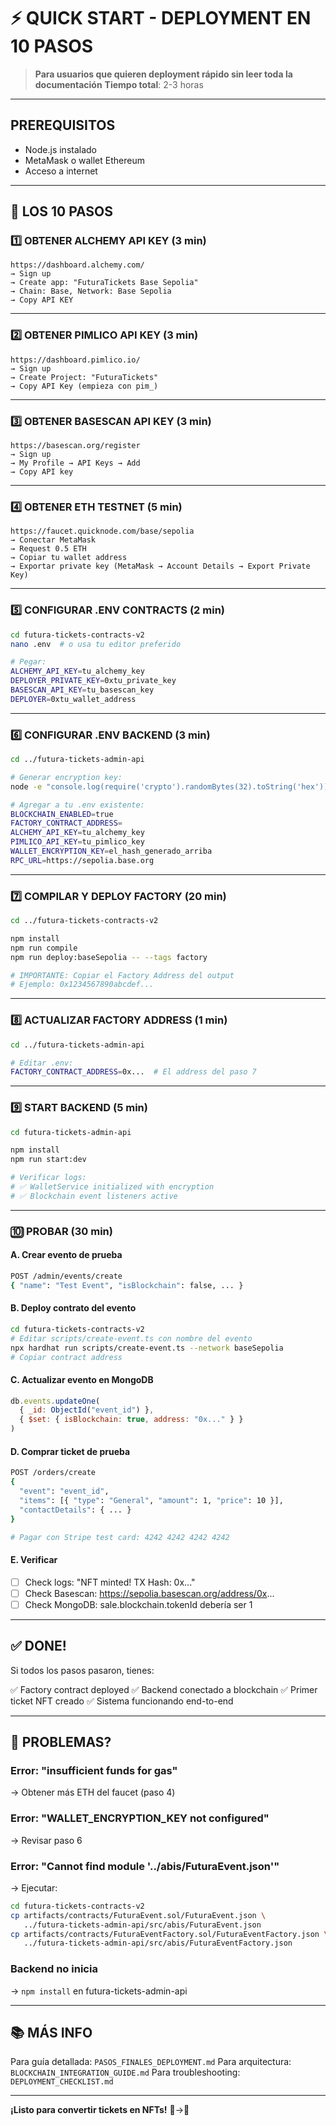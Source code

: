 # ⚡ QUICK START - DEPLOYMENT EN 10 PASOS

> **Para usuarios que quieren deployment rápido sin leer toda la documentación**
> **Tiempo total**: 2-3 horas

---

## PREREQUISITOS

- Node.js instalado
- MetaMask o wallet Ethereum
- Acceso a internet

---

## 📝 LOS 10 PASOS

### 1️⃣ OBTENER ALCHEMY API KEY (3 min)

```
https://dashboard.alchemy.com/
→ Sign up
→ Create app: "FuturaTickets Base Sepolia"
→ Chain: Base, Network: Base Sepolia
→ Copy API KEY
```

---

### 2️⃣ OBTENER PIMLICO API KEY (3 min)

```
https://dashboard.pimlico.io/
→ Sign up
→ Create Project: "FuturaTickets"
→ Copy API Key (empieza con pim_)
```

---

### 3️⃣ OBTENER BASESCAN API KEY (3 min)

```
https://basescan.org/register
→ Sign up
→ My Profile → API Keys → Add
→ Copy API key
```

---

### 4️⃣ OBTENER ETH TESTNET (5 min)

```
https://faucet.quicknode.com/base/sepolia
→ Conectar MetaMask
→ Request 0.5 ETH
→ Copiar tu wallet address
→ Exportar private key (MetaMask → Account Details → Export Private Key)
```

---

### 5️⃣ CONFIGURAR .ENV CONTRACTS (2 min)

```bash
cd futura-tickets-contracts-v2
nano .env  # o usa tu editor preferido

# Pegar:
ALCHEMY_API_KEY=tu_alchemy_key
DEPLOYER_PRIVATE_KEY=0xtu_private_key
BASESCAN_API_KEY=tu_basescan_key
DEPLOYER=0xtu_wallet_address
```

---

### 6️⃣ CONFIGURAR .ENV BACKEND (3 min)

```bash
cd ../futura-tickets-admin-api

# Generar encryption key:
node -e "console.log(require('crypto').randomBytes(32).toString('hex'))"

# Agregar a tu .env existente:
BLOCKCHAIN_ENABLED=true
FACTORY_CONTRACT_ADDRESS=
ALCHEMY_API_KEY=tu_alchemy_key
PIMLICO_API_KEY=tu_pimlico_key
WALLET_ENCRYPTION_KEY=el_hash_generado_arriba
RPC_URL=https://sepolia.base.org
```

---

### 7️⃣ COMPILAR Y DEPLOY FACTORY (20 min)

```bash
cd ../futura-tickets-contracts-v2

npm install
npm run compile
npm run deploy:baseSepolia -- --tags factory

# IMPORTANTE: Copiar el Factory Address del output
# Ejemplo: 0x1234567890abcdef...
```

---

### 8️⃣ ACTUALIZAR FACTORY ADDRESS (1 min)

```bash
cd ../futura-tickets-admin-api

# Editar .env:
FACTORY_CONTRACT_ADDRESS=0x...  # El address del paso 7
```

---

### 9️⃣ START BACKEND (5 min)

```bash
cd futura-tickets-admin-api

npm install
npm run start:dev

# Verificar logs:
# ✅ WalletService initialized with encryption
# ✅ Blockchain event listeners active
```

---

### 🔟 PROBAR (30 min)

#### A. Crear evento de prueba

```bash
POST /admin/events/create
{ "name": "Test Event", "isBlockchain": false, ... }
```

#### B. Deploy contrato del evento

```bash
cd futura-tickets-contracts-v2
# Editar scripts/create-event.ts con nombre del evento
npx hardhat run scripts/create-event.ts --network baseSepolia
# Copiar contract address
```

#### C. Actualizar evento en MongoDB

```javascript
db.events.updateOne(
  { _id: ObjectId("event_id") },
  { $set: { isBlockchain: true, address: "0x..." } }
)
```

#### D. Comprar ticket de prueba

```bash
POST /orders/create
{
  "event": "event_id",
  "items": [{ "type": "General", "amount": 1, "price": 10 }],
  "contactDetails": { ... }
}

# Pagar con Stripe test card: 4242 4242 4242 4242
```

#### E. Verificar

- [ ] Check logs: "NFT minted! TX Hash: 0x..."
- [ ] Check Basescan: https://sepolia.basescan.org/address/0x...
- [ ] Check MongoDB: sale.blockchain.tokenId debería ser 1

---

## ✅ DONE!

Si todos los pasos pasaron, tienes:

✅ Factory contract deployed
✅ Backend conectado a blockchain
✅ Primer ticket NFT creado
✅ Sistema funcionando end-to-end

---

## 🐛 PROBLEMAS?

### Error: "insufficient funds for gas"
→ Obtener más ETH del faucet (paso 4)

### Error: "WALLET_ENCRYPTION_KEY not configured"
→ Revisar paso 6

### Error: "Cannot find module '../abis/FuturaEvent.json'"
→ Ejecutar:
```bash
cd futura-tickets-contracts-v2
cp artifacts/contracts/FuturaEvent.sol/FuturaEvent.json \
   ../futura-tickets-admin-api/src/abis/FuturaEvent.json
cp artifacts/contracts/FuturaEventFactory.sol/FuturaEventFactory.json \
   ../futura-tickets-admin-api/src/abis/FuturaEventFactory.json
```

### Backend no inicia
→ `npm install` en futura-tickets-admin-api

---

## 📚 MÁS INFO

Para guía detallada: `PASOS_FINALES_DEPLOYMENT.md`
Para arquitectura: `BLOCKCHAIN_INTEGRATION_GUIDE.md`
Para troubleshooting: `DEPLOYMENT_CHECKLIST.md`

---

**¡Listo para convertir tickets en NFTs!** 🎫→🔗
